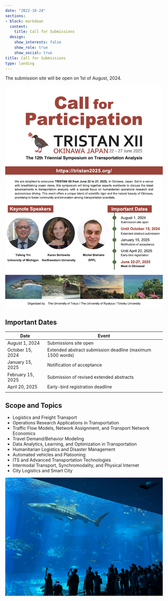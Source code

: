 ```yaml
---
date: "2022-10-24"
sections:
- block: markdown
  content:
    title: Call for Submissions
  design:
    show_interests: false
    show_role: true
    show_social: true
title: Call for Submissions
type: landing
---
```


<!-- Please see below for a list of topics. -->
The submission site will be open on 1st of August, 2024.

![](TRISTAN2025_flyer_v2.jpg)


## Important Dates

| Date | Event |
| ------------------| ------------------------------ |
| August 1, 2024 | Submissions site open | 
| October 15, 2024 | Extended abstract submission deadline (maximum 1500 words) |
| January 15, 2025 | Notification of acceptance | 
| February 15, 2025 | Submission of revised extended abstracts |
| April 20, 2025 | Early-bird registration deadline | 
|||

## Scope and Topics

- Logistics and Freight Transport
- Operations Research Applications in Transportation
- Traffic Flow Models, Network Assignment, and Transport Network Economics
- Travel Demand/Behavior Modeling
- Data Analytics, Learning, and Optimization in Transportation
- Humanitarian Logistics and Disaster Management
- Automated vehicles and Platooning
- ITS and Advanced Transportation Technologies
- Intermodal Transport, Synchromodality, and Physical Internet
- City Logistics and Smart City

![](aqua2.jpg)